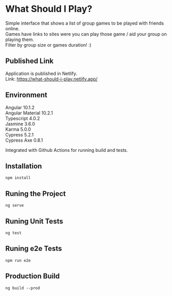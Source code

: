 # What Should I Play?

Simple interface that shows a list of group games to be played with friends online.  
Games have links to sites were you can play those game / aid your group on playing them.  
Filter by group size or games duration! :)

## Published Link

Application is published in Netlify.  
Link: https://what-should-i-play.netlify.app/

## Environment

Angular 10.1.2  
Angular Material 10.2.1  
Typescript 4.0.2  
Jasmine 3.6.0  
Karma 5.0.0  
Cypress 5.2.1  
Cypress Axe 0.8.1  

Integrated with Github Actions for running build and tests.

## Installation

```
npm install
```

## Runing the Project

```
ng serve
```

## Runing Unit Tests

```
ng test
```

## Runing e2e Tests

```
npm run e2e
```

## Production Build

```
ng build --prod
```

